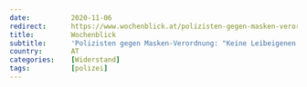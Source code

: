 ```yaml
---
date:          2020-11-06
redirect:      https://www.wochenblick.at/polizisten-gegen-masken-verordnung-keine-leibeigenen-der-regierung/
title:         Wochenblick
subtitle:      'Polizisten gegen Masken-Verordnung: "Keine Leibeigenen der Regierung"'
country:       AT
categories:    [Widerstand]
tags:          [polizei]
---
```

